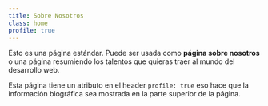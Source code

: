 ```yaml
---
title: Sobre Nosotros
class: home
profile: true
---
```


Esto es una página estándar. Puede ser usada como **página sobre nosotros** o una página resumiendo los talentos que quieras traer al mundo del desarrollo web.

Esta página tiene un atributo en el header `profile: true` eso hace que la información biográfica sea mostrada en la parte superior de la página.
